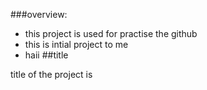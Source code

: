 ###overview:

- this project is used for practise the github
- this is intial project to me 
- haii
##title

title of the project is 

